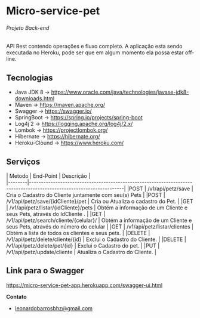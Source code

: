 # Micro-service-pet
###### Projeto Back-end 
API Rest contendo operações e fluxo completo.
A aplicação esta sendo executada no Heroku, pode ser que em algum momento ela possa estar off-line.

## Tecnologias

- Java JDK 8      -> https://www.oracle.com/java/technologies/javase-jdk8-downloads.html
- Maven           -> https://maven.apache.org/
- Swagger         -> https://swagger.io/
- SpringBoot      -> https://spring.io/projects/spring-boot
- Log4j 2         -> https://logging.apache.org/log4j/2.x/
- Lombok          -> https://projectlombok.org/
- Hibernate       -> https://hibernate.org/
- Heroku-Clound   -> https://www.heroku.com/


## Serviços


| Metodo |   End-Point  						  | Descrição                                                                  |  
|--------|---------------------------------------------------------------------------------------------------------------------|
|POST    | /v1/api/petz/save                      | Cria o Cadastro do Cliente juntamente com seu(s) Pets                      |
|POST    | /v1/api/petz/save/{idCliente}/pet	  | Cria ou Atualiza o cadastro do Pet.                                        |
|GET     | /v1/api/petz/listar/{idCliente}/pets   | Obtém a informação de um Cliente e seus Pets, através do IdCliente .       | 
|GET     | /v1/api/petz/search/cliente/{celular}/ | Obtém a informação de um Cliente e seus Pets, através do número do celular |
|GET     | /v1/api/petz/listar/clientes			  | Obtém a lista de todos os clientes e seus pets. 						   |
|DELETE  | /v1/api/petz/delete/cliente/{id}       | Exclui o Cadastro do Cliente. 											   |
|DELETE  | /v1/api/petz/delete/pet/{id}           | Exclui o Cadastro do pet. 												   |
|PUT     | /v1/api/petz/update/cliente            | Atualiza o Cadastro do Cliente.											   |



## Link para o Swagger
https://micro-service-pet-app.herokuapp.com/swagger-ui.html


 **Contato**
* leonardobarrosbhz@gmail.com